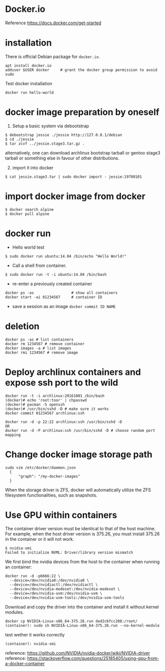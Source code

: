 Docker.io
===

Reference https://docs.docker.com/get-started

# installation

There is official Debian package for `docker.io`.  
```
apt install docker.io
adduser $USER docker     # grant the docker group permission to avoid sudo
```

Test docker installation
```
docker run hello-world
```

# docker image preparation by oneself

1. Setup a basic system via debootstrap
```
$ debootstrap jessie ./jessie http://127.0.0.1/debian
$ cd ./jessie
$ tar zcvf ../jessie.stage3.tar.gz .
```
alternatively, one can download archlinux bootstrap tarball or gentoo
stage3 tarball or something else in favour of other distributions.

2. import it into docker
```
$ cat jessie.stage3.tar | sudo docker import - jessie:19700101
```

# import docker image from docker
```
$ docker search alpine
$ docker pull alpine
```

# docker run

* Hello world test
```
$ sudo docker run ubuntu:14.04 /bin/echo "Hello World!"
```

* Call a shell from container.
```
$ sudo docker run -t -i ubuntu:14.04 /bin/bash
```

* re-enter a previously created container
```
docker ps -as                 # show all containers
docker start -ai 01234567     # container ID
```

* save a session as an image `docker commit ID NAME`

# deletion
```
docker ps -as # list containers
docker rm 1234567 # remove container
docker images -a # list images
docker rmi 1234567 # remove image
```

# Deploy archlinux containers and expose ssh port to the wild
```
docker run -t -i archlinux:20161001 /bin/bash
(docker)# echo 'root:toor' | chpasswd
(docker)# pacman -S openssh
(docker)# /usr/bin/sshd -D # make sure it works
docker commit 01234567 archlinux:ssh

docker run -d -p 22:22 archlinux:ssh /usr/bin/sshd -D
OR
docker run -d -P archlinux:ssh /usr/bin/sshd -D # choose random port mapping
```

# Change docker image storage path

```
sudo vim /etc/docker/daemon.json
  {
      "graph": "/my-docker-images"
  }
```

When the storage driver is ZFS, docker will automatically utilize the ZFS
filesystem functionalities, such as snapshots.

# Use GPU within containers

The container driver version must be identical to that of the host machine.
For example, when the host driver version is 375.26, you must install 375.26
in the container or it will not work.

```
$ nvidia-smi 
Failed to initialize NVML: Driver/library version mismatch
```

We first bind the nvidia devices from the host to the container when running
an container:

```
docker run -d -p6666:22 \
  --device=/dev/nvidia0:/dev/nvidia0 \
  --device=/dev/nvidiactl:/dev/nvidiactl \
  --device=/dev/nvidia-modeset:/dev/nvidia-modeset \
  --device=/dev/nvidia-uvm:/dev/nvidia-uvm \
  --device=/dev/nvidia-uvm-tools:/dev/nvidia-uvm-tools
```

Download and copy the driver into the container and install it without kernel modules.

```
docker cp NVIDIA-Linux-x86_64-375.26.run ded2cbfcc208:/root/
(container): sudo sh NVIDIA-Linux-x86_64-375.26.run --no-kernel-module
```

test wether it works correctly

```
(container): nvidia-smi
```

reference: https://github.com/NVIDIA/nvidia-docker/wiki/NVIDIA-driver
reference: https://stackoverflow.com/questions/25185405/using-gpu-from-a-docker-container
